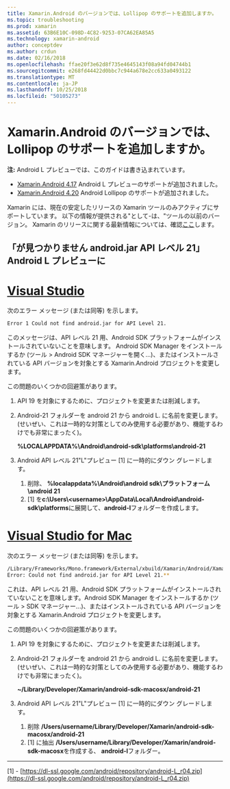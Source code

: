 ```yaml
---
title: Xamarin.Android のバージョンでは、Lollipop のサポートを追加しますか。
ms.topic: troubleshooting
ms.prod: xamarin
ms.assetid: 63B6E10C-098D-4C82-9253-07CA62EA85A5
ms.technology: xamarin-android
author: conceptdev
ms.author: crdun
ms.date: 02/16/2018
ms.openlocfilehash: ffae20f3e62d8f735e4645143f08a94fd04744b1
ms.sourcegitcommit: e268fd44422d0bbc7c944a678e2cc633a0493122
ms.translationtype: MT
ms.contentlocale: ja-JP
ms.lasthandoff: 10/25/2018
ms.locfileid: "50105273"
---
```

# <a name="what-version-of-xamarinandroid-added-lollipop-support"></a>Xamarin.Android のバージョンでは、Lollipop のサポートを追加しますか。

**注:** Android L プレビューでは、このガイドは書き込まれています。

-   [Xamarin.Android 4.17](https://developer.xamarin.com/releases/android/xamarin.android_4/xamarin.android_4.17/) Android L プレビューのサポートが追加されました。
-   [Xamarin.Android 4.20](https://developer.xamarin.com/releases/android/xamarin.android_4/xamarin.android_4.20/) Android Lollipop のサポートが追加されました。

Xamarin には、現在の安定したリリースの Xamarin ツールのみアクティブにサポートしています。 以下の情報が提供される"として-は、"ツールの以前のバージョン。 Xamarin のリリースに関する最新情報については、確認[ここ](http://releases.xamarin.com/)します。

## <a name="missing-androidjar-for-api-level-21-in-android-l-preview"></a>「が見つかりません android.jar API レベル 21」Android L プレビューに

# <a name="visual-studiotabwindows"></a>[Visual Studio](#tab/windows)

次のエラー メッセージ (または同等) を示します。

```cmd
Error 1 Could not find android.jar for API Level 21.
```

このメッセージは、API レベル 21 用、Android SDK プラットフォームがインストールされていないことを意味します。 Android SDK Manager をインストールするか (ツール > Android SDK マネージャーを開く...)、またはインストールされている API バージョンを対象とする Xamarin.Android プロジェクトを変更します。

この問題のいくつかの回避策があります。

1. API 19 を対象にするために、プロジェクトを変更または削減します。

2. Android-21 フォルダーを android 21 から android L. に名前を変更します。 (せいぜい、これは一時的な対策としてのみ使用する必要があり、機能するわけでも非常にまったく)。

   **%LOCALAPPDATA%\\Android\\android-sdk\\platforms\\android-21**

3. Android API レベル 21"L"プレビュー [1] に一時的にダウン グレードします。

    1.  削除、 **%localappdata%\\Android\\android sdk\\プラットフォーム\\android 21** 
    2.  [1] を**c:\\Users\\\<username>\\AppData\\Local\\Android\\android-sdk\\platforms**に展開して、**android-l**フォルダーを作成します。

# <a name="visual-studio-for-mactabmacos"></a>[Visual Studio for Mac](#tab/macos)

次のエラー メッセージ (または同等) を示します。

```bash
/Library/Frameworks/Mono.framework/External/xbuild/Xamarin/Android/Xamarin.Android.Common.targets: 
Error: Could not find android.jar for API Level 21.**
```

これは、API レベル 21 用、Android SDK プラットフォームがインストールされていないことを意味します。Android SDK Manager をインストールするか (ツール > SDK マネージャー...)、またはインストールされている API バージョンを対象とする Xamarin.Android プロジェクトを変更します。

この問題のいくつかの回避策があります。

1. API 19 を対象にするために、プロジェクトを変更または削減します。

2. Android-21 フォルダーを android 21 から android L. に名前を変更します。 (せいぜい、これは一時的な対策としてのみ使用する必要があり、機能するわけでも非常にまったく)。

   **~/Library/Developer/Xamarin/android-sdk-macosx/android-21**

3. Android API レベル 21"L"プレビュー [1] に一時的にダウン グレードします。

    1.  削除 **/Users/username/Library/Developer/Xamarin/android-sdk-macosx/android-21**
    2.  [1] に抽出 **/Users/username/Library/Developer/Xamarin/android-sdk-macosx**を作成する、 **android-l**フォルダー。

-----


[1] - [https://dl-ssl.google.com/android/repository/android-L_r04.zip](https://dl-ssl.google.com/android/repository/android-L_r04.zip)
